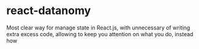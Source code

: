 # react-datanomy
Most clear way for manage state in React.js, with unnecessary of writing extra excess code, allowing to keep you attention on what you do, instead how
